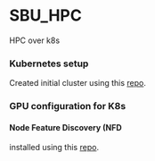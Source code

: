 # SBU_HPC
HPC over k8s


### Kubernetes setup

Created initial cluster using this [repo](https://github.com/mohsenkamini/Getting-started-w-Kubernetes).

### GPU configuration for K8s

#### Node Feature Discovery (NFD
installed using this [repo](https://github.com/kubernetes-sigs/node-feature-discovery).
